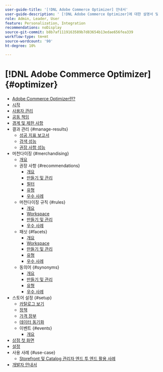 ```yaml
---
user-guide-title: '[!DNL Adobe Commerce Optimizer] 안내서'
user-guide-description: ' [!DNL Adobe Commerce Optimizer]에 대한 설명서 및 리소스입니다.'
role: Admin, Leader, User
feature: Personalization, Integration
recommendations: noDisplay
source-git-commit: b8b7af1119163589b7d83654b13edae656fea339
workflow-type: tm+mt
source-wordcount: '90'
ht-degree: 10%

---
```


# [!DNL Adobe Commerce Optimizer] {#optimizer}

- [Adobe Commerce Optimizer란?](overview.md)
- [시작](get-started.md)
- [사용자 관리](user-management.md)
- [공동 책임](shared-responsibility.md)
- [경계 및 제한 사항](boundaries-limits.md)
- 결과 관리 {#manage-results}
   - [성공 지표 보고서](./manage-results/success-metrics.md)
   - [검색 성능](./manage-results/search-performance.md)
   - [권장 사항 성능](./manage-results/recommendation-performance.md)
- 머천다이징 {#merchandising}
   - [개요](./merchandising/overview.md)
   - 권장 사항 {#recommendations}
      - [개요](./merchandising/recommendations/overview.md)
      - [만들기 및 관리](./merchandising/recommendations/create.md)
      - [필터](./merchandising/recommendations/filters.md)
      - [유형](./merchandising/recommendations/types.md)
      - [우수 사례](./merchandising/recommendations/best-practice.md)
   - 머천다이징 규칙 {#rules}
      - [개요](./merchandising/rules/overview.md)
      - [Workspace](./merchandising/rules/workspace.md)
      - [만들기 및 관리](./merchandising/rules/add.md)
      - [우수 사례](./merchandising/rules/best-practice.md)
   - 패싯 {#facets}
      - [개요](./merchandising/facets/overview.md)
      - [Workspace](./merchandising/facets/workspace.md)
      - [만들기 및 관리](./merchandising/facets/add.md)
      - [유형](./merchandising/facets/type.md)
      - [우수 사례](./merchandising/facets/best-practice.md)
   - 동의어 {#synonyms}
      - [개요](./merchandising/synonyms/overview.md)
      - [만들기 및 관리](./merchandising/synonyms/add.md)
      - [유형](./merchandising/synonyms/type.md)
      - [우수 사례](./merchandising/synonyms/best-practice.md)
- 스토어 설정 {#setup}
   - [카탈로그 보기](./setup/catalog-view.md)
   - [정책](./setup/policies.md)
   - [가격 장부](./setup/pricebooks.md)
   - [데이터 동기화](./setup/data-sync.md)
   - 이벤트 {#events}
      - [개요](./setup/events/overview.md)
- [상점 첫 화면](storefront.md)
- [설정](settings.md)
- 사용 사례 {#use-case}
   - [Storefront 및 Catalog 관리자 엔드 투 엔드 활용 사례](./use-case/admin-use-case.md)
- [개발자 안내서](https://developer.adobe.com/commerce/services/optimizer/)
